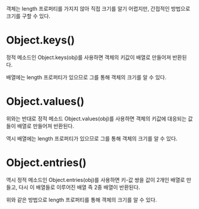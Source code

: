 객체는 length 프로퍼티를 가지지 않아 직접 크기를 알기 어렵지만, 간접적인 방법으로 크기를 구할 수 있다.

# Object.keys()

정적 메소드인 Object.keys(obj)를 사용하면 객체의 키값이 배열로 만들어져 반환된다.

배열에는 length 프로퍼티가 있으므로 그를 통해 객체의 크기를 알 수 있다.

# Object.values()

위와는 반대로 정적 메소드 Object.values(obj)를 사용하면 객체의 키값에 대응되는 값들이 배열로 만들어져 반환된다.

역시 배열에는 length 프로퍼티가 있으므로 그를 통해 객체의 크기를 알 수 있다.

# Object.entries()

역시 정적 메소드인 Object.entries(obj)를 사용하면 키-값 쌍을 값이 2개인 배열로 만들고, 다시 이 배열들로 이루어진 배열 즉 2중 배열이 반환된다.

위와 같은 방법으로 length 프로퍼티를 통해 객체의 크기를 알 수 있다.
